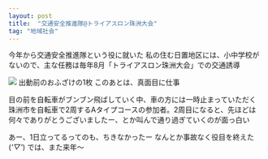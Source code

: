 ```yaml
---
layout: post
title:  "交通安全推進隊@トライアスロン珠洲大会"
tag: "地域社会"
---
```

今年から交通安全推進隊という役に就いた
私の住む日置地区には、小中学校がないので、主な任務は毎年8月「トライアスロン珠洲大会」での交通誘導


![](https://kobapan.com/f/9610879279_2c698b13c1.jpg)
出動前のおふざけの1枚
このあとは、真面目に仕事


目の前を自転車がブンブン飛ばしていく中、車の方には一時止まっていただく
珠洲市を自転車で2周するAタイプコースの参加者。2周目になると、先ほどは何々でありがとうございましたー、とか叫んで通り過ぎていくのが面っ白い


あー、1日立ってるってのも、ちきなかったー
なんとか事故なく役目を終えた(*'▽'*)
では、また来年～
